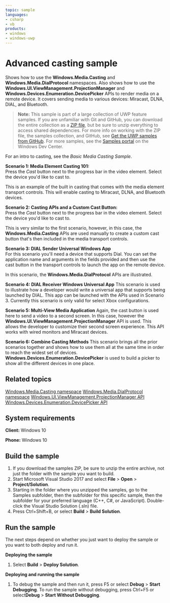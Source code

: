 ```yaml
---
topic: sample
languages:
- csharp
- vb
products:
- windows
- windows-uwp
---
```


<!---
  category: AudioVideoAndCamera
  samplefwlink: http://go.microsoft.com/fwlink/p/?LinkId=620480
--->

# Advanced casting sample

Shows how to use the **Windows.Media.Casting** and **Windows.Media.DialProtocol** namespaces. 
Also shows how to use the **Windows.UI.ViewManagement.ProjectionManager** and **Windows.Devices.Enumeration.DevicePicker** APIs 
to render media on a remote device. It covers sending media to various devices: Miracast, DLNA, DIAL, and Bluetooth.  

> **Note:** This sample is part of a large collection of UWP feature samples. 
> If you are unfamiliar with Git and GitHub, you can download the entire collection as a 
> [ZIP file](https://github.com/Microsoft/Windows-universal-samples/archive/master.zip), but be 
> sure to unzip everything to access shared dependencies. For more info on working with the ZIP file, 
> the samples collection, and GitHub, see [Get the UWP samples from GitHub](https://aka.ms/ovu2uq). 
> For more samples, see the [Samples portal](https://aka.ms/winsamples) on the Windows Dev Center. 

For an intro to casting, see the *Basic Media Casting Sample*.

**Scenario 1: Media Element Casting 101:**   
Press the *Cast* button next to the progress bar in the video element.  Select the device you'd like to cast to.

This is an example of the built in casting that comes with the media element transport controls.  This will enable casting to Miracast, DLNA, and Bluetooth devices.

**Scenario 2: Casting APIs and a Custom Cast Button:**  
Press the *Cast* button next to the progress bar in the video element.  Select the device you'd like to cast to.

This is very similar to the first scenario, however, in this case, the **Windows.Media.Casting** APIs are used manually to create a custom cast button that's then included in the media transport controls.  

**Scenario 3: DIAL Sender Universal Windows App**  
For this scenario you'll need a device that supports Dial.  You can set the application name and arguments in the fields provided and then use the cast button in the transport controls to launch the app on the remote device.

In this scenario, the **Windows.Media.DialProtocol** APIs are illustrated.

**Scenario 4: DIAL Receiver Windows Universal App** 
This scenario is used to illustrate how a developer would write a universal app that supports being launched by DIAL. This app can be launched with the APIs used in Scenario 3.  Currently this scenario is only valid for select Xbox configurations.

**Scenario 5: Multi-View Media Application**
Again, the cast button is used here to send a video to a second screen.  In this case, however the **Windows.UI.ViewManagement.ProjectionManager** API is used.  This allows the developer to customize their second screen experience.  This API works with wired monitors and Miracast devices.

**Scenario 6: Combine Casting Methods**
This scenario brings all the prior scenarios together and shows how to use them all at the same time in order to reach the widest set of devices.  **Windows.Devices.Enumeration.DevicePicker** is used to build a picker to show all the different devices in one place.

Related topics
--------------

[Windows.Media.Casting namespace](https://msdn.microsoft.com/library/windows/apps/windows.media.casting.aspx)
[Windows.Media.DialProtocol namespace](https://msdn.microsoft.com/library/windows/apps/windows.media.dialprotocol.aspx)
[Windows.UI.ViewManagement.ProjectionManager API](https://msdn.microsoft.com/library/windows/apps/windows.ui.viewmanagement.projectionmanager.aspx)
[Windows.Devices.Enumeration.DevicePicker API](https://msdn.microsoft.com/library/windows/apps/windows.devices.enumeration.devicepicker.aspx)

System requirements
-----------------------------

**Client:** Windows 10

**Phone:** Windows 10

Build the sample
----------------

1. If you download the samples ZIP, be sure to unzip the entire archive, not just the folder with the sample you want to build. 
2. Start Microsoft Visual Studio 2017 and select **File** \> **Open** \> **Project/Solution**.
3. Starting in the folder where you unzipped the samples, go to the Samples subfolder, then the subfolder for this specific sample, then the subfolder for your preferred language (C++, C#, or JavaScript). Double-click the Visual Studio Solution (.sln) file.
4. Press Ctrl+Shift+B, or select **Build** \> **Build Solution**.

Run the sample
--------------

The next steps depend on whether you just want to deploy the sample or you want to both deploy and run it.

**Deploying the sample**
1.  Select **Build** \> **Deploy Solution**.

**Deploying and running the sample**
1.  To debug the sample and then run it, press F5 or select **Debug** \> **Start Debugging**. To run the sample without debugging, press Ctrl+F5 or select**Debug** \> **Start Without Debugging**.


